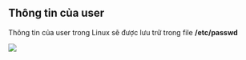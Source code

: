 ## Thông tin của user

Thông tin của user trong Linux sẽ được lưu trữ trong file **/etc/passwd**

<img src="https://github.com/vinhvt2704/Images/blob/master/passwd.PNG">
